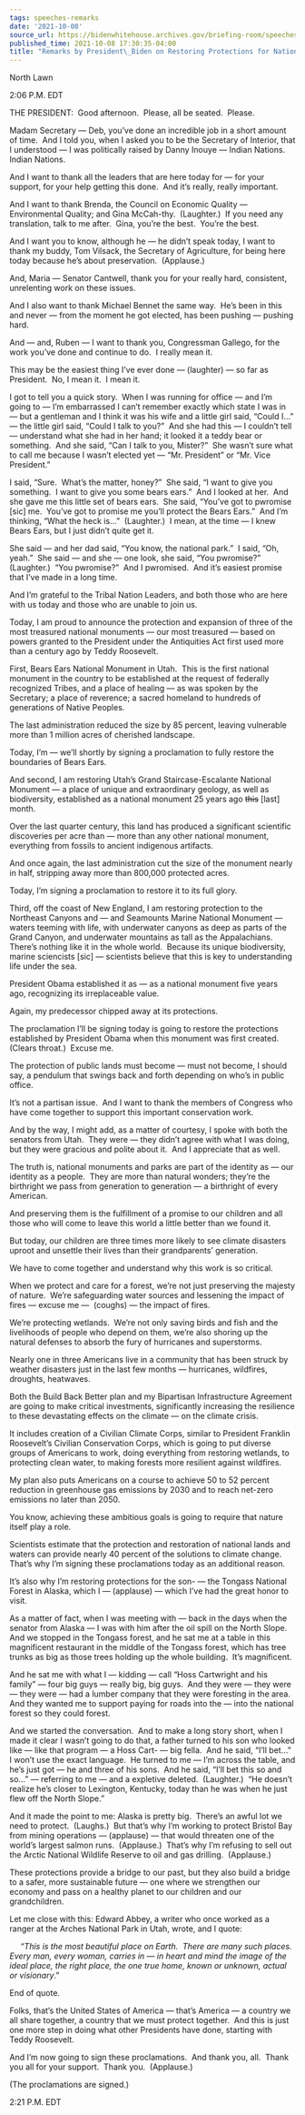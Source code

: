 ```yaml
---
tags: speeches-remarks
date: '2021-10-08'
source_url: https://bidenwhitehouse.archives.gov/briefing-room/speeches-remarks/2021/10/08/remarks-by-president-biden-on-restoring-protections-for-national-monuments/
published_time: 2021-10-08 17:30:35-04:00
title: "Remarks by President\_Biden on Restoring Protections for National\_Monuments"
---
```

 
North Lawn

2:06 P.M. EDT

THE PRESIDENT:  Good afternoon.  Please, all be seated.  Please. 

Madam Secretary — Deb, you’ve done an incredible job in a short amount
of time.  And I told you, when I asked you to be the Secretary of
Interior, that I understood — I was politically raised by Danny Inouye —
Indian Nations.  Indian Nations. 

And I want to thank all the leaders that are here today for — for your
support, for your help getting this done.  And it’s really, really
important. 

And I want to thank Brenda, the Council on Economic Quality —
Environmental Quality; and Gina McCah-thy.  (Laughter.)  If you need any
translation, talk to me after.  Gina, you’re the best.  You’re the best.

And I want you to know, although he — he didn’t speak today, I want to
thank my buddy, Tom Vilsack, the Secretary of Agriculture, for being
here today because he’s about preservation.  (Applause.)

And, Maria — Senator Cantwell, thank you for your really hard,
consistent, unrelenting work on these issues. 

And I also want to thank Michael Bennet the same way.  He’s been in this
and never — from the moment he got elected, has been pushing — pushing
hard.

And — and, Ruben — I want to thank you, Congressman Gallego, for the
work you’ve done and continue to do.  I really mean it. 

This may be the easiest thing I’ve ever done — (laughter) — so far as
President.  No, I mean it.  I mean it.

I got to tell you a quick story.  When I was running for office — and
I’m going to — I’m embarrassed I can’t remember exactly which state I
was in — but a gentleman and I think it was his wife and a little girl
said, “Could I…” — the little girl said, “Could I talk to you?”  And she
had this — I couldn’t tell — understand what she had in her hand; it
looked it a teddy bear or something.  And she said, “Can I talk to you,
Mister?”  She wasn’t sure what to call me because I wasn’t elected yet —
“Mr. President” or “Mr. Vice President.” 

I said, “Sure.  What’s the matter, honey?”  She said, “I want to give
you something.  I want to give you some bears ears.”  And I looked at
her.  And she gave me this little set of bears ears.  She said, “You’ve
got to pwromise \[sic\] me.  You’ve got to promise me you’ll protect the
Bears Ears.”  And I’m thinking, “What the heck is…”  (Laughter.)  I
mean, at the time — I knew Bears Ears, but I just didn’t quite get it. 

She said — and her dad said, “You know, the national park.”  I said,
“Oh, yeah.”  She said — and she — one look, she said, “You pwromise?” 
(Laughter.)  “You pwromise?”  And I pwromised.  And it’s easiest promise
that I’ve made in a long time. 

And I’m grateful to the Tribal Nation Leaders, and both those who are
here with us today and those who are unable to join us.

Today, I am proud to announce the protection and expansion of three of
the most treasured national monuments — our most treasured — based on
powers granted to the President under the Antiquities Act first used
more than a century ago by Teddy Roosevelt.

First, Bears Ears National Monument in Utah.  This is the first national
monument in the country to be established at the request of federally
recognized Tribes, and a place of healing — as was spoken by the
Secretary; a place of reverence; a sacred homeland to hundreds of
generations of Native Peoples.

The last administration reduced the size by 85 percent, leaving
vulnerable more than 1 million acres of cherished landscape.

Today, I’m — we’ll shortly by signing a proclamation to fully restore
the boundaries of Bears Ears.

And second, I am restoring Utah’s Grand Staircase-Escalante National
Monument — a place of unique and extraordinary geology, as well as
biodiversity, established as a national monument 25 years ago
<s>this</s> \[last\] month.

Over the last quarter century, this land has produced a significant
scientific discoveries per acre than — more than any other national
monument, everything from fossils to ancient indigenous artifacts.

And once again, the last administration cut the size of the monument
nearly in half, stripping away more than 800,000 protected acres.

Today, I’m signing a proclamation to restore it to its full glory.

Third, off the coast of New England, I am restoring protection to the
Northeast Canyons and — and Seamounts Marine National Monument — waters
teeming with life, with underwater canyons as deep as parts of the Grand
Canyon, and underwater mountains as tall as the Appalachians.  There’s
nothing like it in the whole world.  Because its unique biodiversity,
marine sciencists \[sic\] — scientists believe that this is key to
understanding life under the sea.

President Obama established it as — as a national monument five years
ago, recognizing its irreplaceable value.

Again, my predecessor chipped away at its protections.

The proclamation I’ll be signing today is going to restore the
protections established by President Obama when this monument was first
created.  (Clears throat.)  Excuse me.

The protection of public lands must become — must not become, I should
say, a pendulum that swings back and forth depending on who’s in public
office.

It’s not a partisan issue.  And I want to thank the members of Congress
who have come together to support this important conservation work.

And by the way, I might add, as a matter of courtesy, I spoke with both
the senators from Utah.  They were — they didn’t agree with what I was
doing, but they were gracious and polite about it.  And I appreciate
that as well.

The truth is, national monuments and parks are part of the identity as —
our identity as a people.  They are more than natural wonders; they’re
the birthright we pass from generation to generation — a birthright of
every American.

And preserving them is the fulfillment of a promise to our children and
all those who will come to leave this world a little better than we
found it.

But today, our children are three times more likely to see climate
disasters uproot and unsettle their lives than their grandparents’
generation.

We have to come together and understand why this work is so critical. 

When we protect and care for a forest, we’re not just preserving the
majesty of nature.  We’re safeguarding water sources and lessening the
impact of fires — excuse me —  (coughs) — the impact of fires. 

We’re protecting wetlands.  We’re not only saving birds and fish and the
livelihoods of people who depend on them, we’re also shoring up the
natural defenses to absorb the fury of hurricanes and superstorms.

Nearly one in three Americans live in a community that has been struck
by weather disasters just in the last few months — hurricanes,
wildfires, droughts, heatwaves.

Both the Build Back Better plan and my Bipartisan Infrastructure
Agreement are going to make critical investments, significantly
increasing the resilience to these devastating effects on the climate —
on the climate crisis.

It includes creation of a Civilian Climate Corps, similar to President
Franklin Roosevelt’s Civilian Conservation Corps, which is going to put
diverse groups of Americans to work, doing everything from restoring
wetlands, to protecting clean water, to making forests more resilient
against wildfires.

My plan also puts Americans on a course to achieve 50 to 52 percent
reduction in greenhouse gas emissions by 2030 and to reach net-zero
emissions no later than 2050. 

You know, achieving these ambitious goals is going to require that
nature itself play a role.

Scientists estimate that the protection and restoration of national
lands and waters can provide nearly 40 percent of the solutions to
climate change.  That’s why I’m signing these proclamations today as an
additional reason.

It’s also why I’m restoring protections for the son- — the Tongass
National Forest in Alaska, which I — (applause) — which I’ve had the
great honor to visit.

As a matter of fact, when I was meeting with — back in the days when the
senator from Alaska — I was with him after the oil spill on the North
Slope.  And we stopped in the Tongass forest, and he sat me at a table
in this magnificent restaurant in the middle of the Tongass forest,
which has tree trunks as big as those trees holding up the whole
building.  It’s magnificent. 

And he sat me with what I — kidding — call “Hoss Cartwright and his
family” — four big guys — really big, big guys.  And they were — they
were — they were — had a lumber company that they were foresting in the
area.  And they wanted me to support paying for roads into the — into
the national forest so they could forest. 

And we started the conversation.  And to make a long story short, when I
made it clear I wasn’t going to do that, a father turned to his son who
looked like — like that program — a Hoss Cart- — big fella.  And he
said, “I’ll bet…”  I won’t use the exact language.  He turned to me —
I’m across the table, and he’s just got — he and three of his sons.  And
he said, “I’ll bet this so and so…” — referring to me — and a expletive
deleted.  (Laughter.)  “He doesn’t realize he’s closer to Lexington,
Kentucky, today than he was when he just flew off the North Slope.”

And it made the point to me: Alaska is pretty big.  There’s an awful lot
we need to protect.  (Laughs.)  But that’s why I’m working to protect
Bristol Bay from mining operations — (applause) — that would threaten
one of the world’s largest salmon runs.  (Applause.)  That’s why I’m
refusing to sell out the Arctic National Wildlife Reserve to oil and gas
drilling.  (Applause.)

These protections provide a bridge to our past, but they also build a
bridge to a safer, more sustainable future — one where we strengthen our
economy and pass on a healthy planet to our children and our
grandchildren.

Let me close with this: Edward Abbey, a writer who once worked as a
ranger at the Arches National Park in Utah, wrote, and I quote:

     “*This is the most beautiful place on Earth.  There are many such
places.  Every man, every woman, carries in — in heart and mind the
image of the ideal place, the right place, the one true home, known or
unknown, actual or visionary*.”

End of quote. 

Folks, that’s the United States of America — that’s America — a country
we all share together, a country that we must protect together.  And
this is just one more step in doing what other Presidents have done,
starting with Teddy Roosevelt. 

And I’m now going to sign these proclamations.  And thank you, all. 
Thank you all for your support.  Thank you.  (Applause.)

(The proclamations are signed.)

2:21 P.M. EDT
